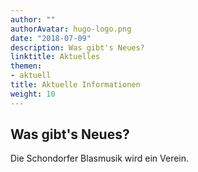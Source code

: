 ```yaml
---
author: ""
authorAvatar: hugo-logo.png
date: "2018-07-09"
description: Was gibt's Neues?
linktitle: Aktuelles
themen:
- aktuell
title: Aktuelle Informationen
weight: 10
---
```


## Was gibt's Neues?

Die Schondorfer Blasmusik wird ein Verein.
